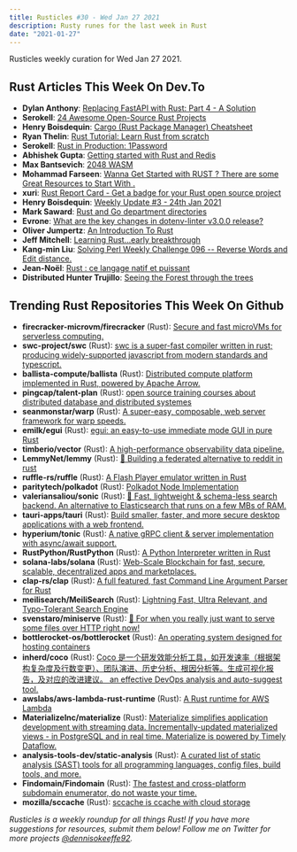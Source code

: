 ```yaml
---
title: Rusticles #30 - Wed Jan 27 2021
description: Rusty runes for the last week in Rust
date: "2021-01-27"
---
```


Rusticles weekly curation for Wed Jan 27 2021.



## Rust Articles This Week On Dev.To

- **Dylan Anthony**: [Replacing FastAPI with Rust: Part 4 - A Solution](https://dev.to/dbanty/replacing-fastapi-with-rust-part-4-a-solution-2kf9)
- **Serokell**: [24 Awesome Open-Source Rust Projects](https://dev.to/serokell/24-awesome-open-source-rust-projects-5cn4)
- **Henry Boisdequin**: [Cargo (Rust Package Manager) Cheatsheet](https://dev.to/hb/cargo-rust-package-manager-cheatsheet-5576)
- **Ryan Thelin**: [Rust Tutorial: Learn Rust from scratch](https://dev.to/educative/rust-tutorial-learn-rust-from-scratch-2lp0)
- **Serokell**: [Rust in Production: 1Password](https://dev.to/serokell/rust-in-production-1password-5d29)
- **Abhishek Gupta**: [Getting started with Rust and Redis](https://dev.to/itnext/getting-started-with-rust-and-redis-4h79)
- **Max Bantsevich**: [2048 WASM](https://dev.to/dev_family/2048-wasm-45gc)
- **Mohammad Farseen**: [Wanna Get Started with RUST ? There are some Great Resources to Start With .](https://dev.to/mohd_farseen/wanna-get-started-with-rust-there-are-some-great-resources-to-start-with-3ojo)
- **xuri**: [Rust Report Card - Get a badge for your Rust open source project](https://dev.to/xuri/rust-report-card-get-a-badge-for-your-rust-open-source-project-2gf8)
- **Henry Boisdequin**: [Weekly Update #3 - 24th Jan 2021](https://dev.to/hb/weekly-update-3-24th-jan-2021-5780)
- **Mark Saward**: [Rust and Go department directories](https://dev.to/mark_saward/rust-and-go-department-directories-bla)
- **Evrone**: [What are the key changes in dotenv-linter v3.0.0 release?](https://dev.to/evrone/what-are-the-key-changes-in-dotenv-linter-v3-0-0-release-3od8)
- **Oliver Jumpertz**: [An Introduction To Rust](https://dev.to/oliverjumpertz/an-introduction-to-rust-1ajp)
- **Jeff Mitchell**: [Learning Rust...early breakthrough](https://dev.to/sentinel1909/learning-rust-early-breakthrough-3ihh)
- **Kang-min Liu**: [Solving Perl Weekly Challenge 096 -- Reverse Words and Edit distance.](https://dev.to/gugod/solving-perl-weekly-challenge-096-reverse-words-and-edit-distance-42lk)
- **Jean-Noël**: [Rust : ce langage natif et puissant](https://dev.to/younup/rust-ce-langage-natif-et-puissant-4d8)
- **Distributed Hunter Trujillo**: [Seeing the Forest through the trees](https://dev.to/cryptoquick/seeing-the-forest-through-the-trees-25md)



## Trending Rust Repositories This Week On Github

- **firecracker-microvm/firecracker** (Rust): [Secure and fast microVMs for serverless computing.](https://github.com/firecracker-microvm/firecracker)
- **swc-project/swc** (Rust): [swc is a super-fast compiler written in rust; producing widely-supported javascript from modern standards and typescript.](https://github.com/swc-project/swc)
- **ballista-compute/ballista** (Rust): [Distributed compute platform implemented in Rust, powered by Apache Arrow.](https://github.com/ballista-compute/ballista)
- **pingcap/talent-plan** (Rust): [open source training courses about distributed database and distributed systemes](https://github.com/pingcap/talent-plan)
- **seanmonstar/warp** (Rust): [A super-easy, composable, web server framework for warp speeds.](https://github.com/seanmonstar/warp)
- **emilk/egui** (Rust): [egui: an easy-to-use immediate mode GUI in pure Rust](https://github.com/emilk/egui)
- **timberio/vector** (Rust): [A high-performance observability data pipeline.](https://github.com/timberio/vector)
- **LemmyNet/lemmy** (Rust): [🐀 Building a federated alternative to reddit in rust](https://github.com/LemmyNet/lemmy)
- **ruffle-rs/ruffle** (Rust): [A Flash Player emulator written in Rust](https://github.com/ruffle-rs/ruffle)
- **paritytech/polkadot** (Rust): [Polkadot Node Implementation](https://github.com/paritytech/polkadot)
- **valeriansaliou/sonic** (Rust): [🦔 Fast, lightweight & schema-less search backend. An alternative to Elasticsearch that runs on a few MBs of RAM.](https://github.com/valeriansaliou/sonic)
- **tauri-apps/tauri** (Rust): [Build smaller, faster, and more secure desktop applications with a web frontend.](https://github.com/tauri-apps/tauri)
- **hyperium/tonic** (Rust): [A native gRPC client & server implementation with async/await support.](https://github.com/hyperium/tonic)
- **RustPython/RustPython** (Rust): [A Python Interpreter written in Rust](https://github.com/RustPython/RustPython)
- **solana-labs/solana** (Rust): [Web-Scale Blockchain for fast, secure, scalable, decentralized apps and marketplaces.](https://github.com/solana-labs/solana)
- **clap-rs/clap** (Rust): [A full featured, fast Command Line Argument Parser for Rust](https://github.com/clap-rs/clap)
- **meilisearch/MeiliSearch** (Rust): [Lightning Fast, Ultra Relevant, and Typo-Tolerant Search Engine](https://github.com/meilisearch/MeiliSearch)
- **svenstaro/miniserve** (Rust): [🌟 For when you really just want to serve some files over HTTP right now!](https://github.com/svenstaro/miniserve)
- **bottlerocket-os/bottlerocket** (Rust): [An operating system designed for hosting containers](https://github.com/bottlerocket-os/bottlerocket)
- **inherd/coco** (Rust): [Coco 是一个研发效能分析工具，如开发速率（根据架构复杂度及行数变更）、团队演进、历史分析、根因分析等。生成可视化报告，及对应的改进建议。 an effective DevOps analysis and auto-suggest tool.](https://github.com/inherd/coco)
- **awslabs/aws-lambda-rust-runtime** (Rust): [A Rust runtime for AWS Lambda](https://github.com/awslabs/aws-lambda-rust-runtime)
- **MaterializeInc/materialize** (Rust): [Materialize simplifies application development with streaming data. Incrementally-updated materialized views - in PostgreSQL and in real time. Materialize is powered by Timely Dataflow.](https://github.com/MaterializeInc/materialize)
- **analysis-tools-dev/static-analysis** (Rust): [A curated list of static analysis (SAST) tools for all programming languages, config files, build tools, and more.](https://github.com/analysis-tools-dev/static-analysis)
- **Findomain/Findomain** (Rust): [The fastest and cross-platform subdomain enumerator, do not waste your time.](https://github.com/Findomain/Findomain)
- **mozilla/sccache** (Rust): [sccache is ccache with cloud storage](https://github.com/mozilla/sccache)

_Rusticles is a weekly roundup for all things Rust! If you have more suggestions for resources, submit them below! Follow me on Twitter for more projects [@dennisokeeffe92](https://twitter.com/dennisokeeffe92)._